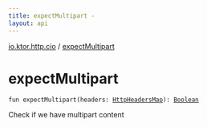 ```yaml
---
title: expectMultipart - 
layout: api
---
```


<div class='api-docs-breadcrumbs'><a href="index.html">io.ktor.http.cio</a> / <a href="./expect-multipart.html">expectMultipart</a></div>

# expectMultipart

<div class="signature"><code><span class="keyword">fun </span><span class="identifier">expectMultipart</span><span class="symbol">(</span><span class="parameterName" id="io.ktor.http.cio$expectMultipart(io.ktor.http.cio.HttpHeadersMap)/headers">headers</span><span class="symbol">:</span>&nbsp;<a href="-http-headers-map/index.html"><span class="identifier">HttpHeadersMap</span></a><span class="symbol">)</span><span class="symbol">: </span><a href="https://kotlinlang.org/api/latest/jvm/stdlib/kotlin/-boolean/index.html"><span class="identifier">Boolean</span></a></code></div>

Check if we have multipart content

